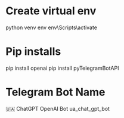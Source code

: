 # Create virtual env
python venv env
env\Scripts\activate

# Pip installs
pip install openai
pip install pyTelegramBotAPI

# Telegram Bot Name
🇺🇦 ChatGPT OpenAI Bot
ua_chat_gpt_bot